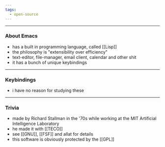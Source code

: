 ```yaml
---
tags:
  - open-source
---
```

---

### About Emacs

- has a built in programming language, called [[Lisp]]
- the philosophy is "extensibility over efficiency"
- text-editor, file-manager, email client, calendar and other shit
- it has a bunch of unique keybindings

---

### Keybindings

- i have no reason for studying these

---

### Trivia

- made by Richard Stallman in the '70s while working at the MIT Artificial Intelligence Laboratory
- he made it with [[TECO]]
- see [[GNU]], [[FSF]] and allat for details
- this software is obviously protected by the [[GPL]]